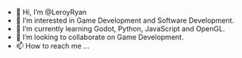 - 👋 Hi, I’m @LeroyRyan
- 👀 I’m interested in Game Development and Software Development.
- 🌱 I’m currently learning Godot, Python, JavaScript and OpenGL. 
- 💞️ I’m looking to collaborate on Game Development. 
- 📫 How to reach me ...

<!---
LeroyRyan/LeroyRyan is a ✨ special ✨ repository because its `README.md` (this file) appears on your GitHub profile.
You can click the Preview link to take a look at your changes.
--->

